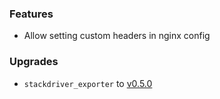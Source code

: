 ### Features

* Allow setting custom headers in nginx config

### Upgrades

* `stackdriver_exporter` to [v0.5.0](https://github.com/frodenas/stackdriver_exporter/releases/tag/v0.5.0)
